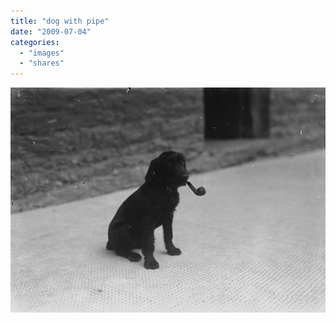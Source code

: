 ```yaml
---
title: "dog with pipe"
date: "2009-07-04"
categories: 
  - "images"
  - "shares"
---
```


![](images/4wnP83SaFphz16bbYOkfK5Kxo1_1280.jpg)
